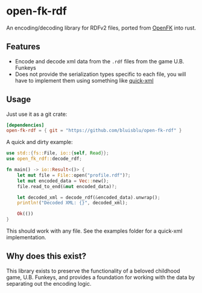 # open-fk-rdf

An encoding/decoding library for RDFv2 files, ported from [OpenFK](https://github.com/GittyMac/OpenFK/) into rust.

## Features

- Encode and decode xml data from the `.rdf` files from the game U.B. Funkeys
- Does not provide the serialization types specific to each file, you will have to implement them using something like [quick-xml](https://github.com/tafia/quick-xml)

## Usage

Just use it as a git crate:
```toml
[dependencies]
open-fk-rdf = { git = "https://github.com/bluisblu/open-fk-rdf" }
```

A quick and dirty example:
```rs
use std::{fs::File, io::{self, Read}};
use open_fk_rdf::decode_rdf;

fn main() -> io::Result<()> {
    let mut file = File::open("profile.rdf")?;
    let mut encoded_data = Vec::new();
    file.read_to_end(&mut encoded_data)?;

    let decoded_xml = decode_rdf(&encoded_data).unwrap();
    println!("Decoded XML: {}", decoded_xml);

    Ok(())
}
```
This should work with any file. See the examples folder for a quick-xml implementation.

## Why does this exist?

This library exists to preserve the functionality of a beloved childhood game, U.B. Funkeys, and provides a foundation for working with the data by separating out the encoding logic.